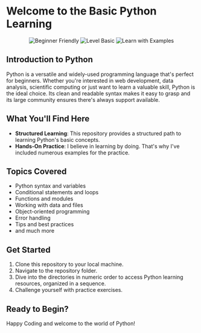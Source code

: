 # Welcome to the Basic Python Learning 

<p align="center">
  <img src="https://img.shields.io/badge/Python-Beginner%20Friendly-yellow?style=for-the-badge" alt="Beginner Friendly">
  <img src="https://img.shields.io/badge/Level-Basic-blue?style=for-the-badge" alt="Level Basic">
  <img src="https://img.shields.io/badge/Learn%20with-Examples-green?style=for-the-badge" alt="Learn with Examples">
</p>



## Introduction to Python

Python is a versatile and widely-used programming language that's perfect for beginners. Whether you're interested in web development, data analysis, scientific computing or just want to learn a valuable skill, Python is the ideal choice. Its clean and readable syntax makes it easy to grasp and its large community ensures there's always support available.

## What You'll Find Here

- **Structured Learning**: This repository provides a structured path to learning Python's basic concepts.
- **Hands-On Practice**: I believe in learning by doing. That's why I've included numerous examples for the practice.


## Topics Covered

- Python syntax and variables
- Conditional statements and loops
- Functions and modules
- Working with data and files
- Object-oriented programming
- Error handling
- Tips and best practices
- and much more

## Get Started

1. Clone this repository to your local machine.
2. Navigate to the repository folder.
3. Dive into the directories in numeric order to access Python learning resources, organized in a sequence.
4. Challenge yourself with practice exercises.

## Ready to Begin?

Happy Coding and welcome to the world of Python!

